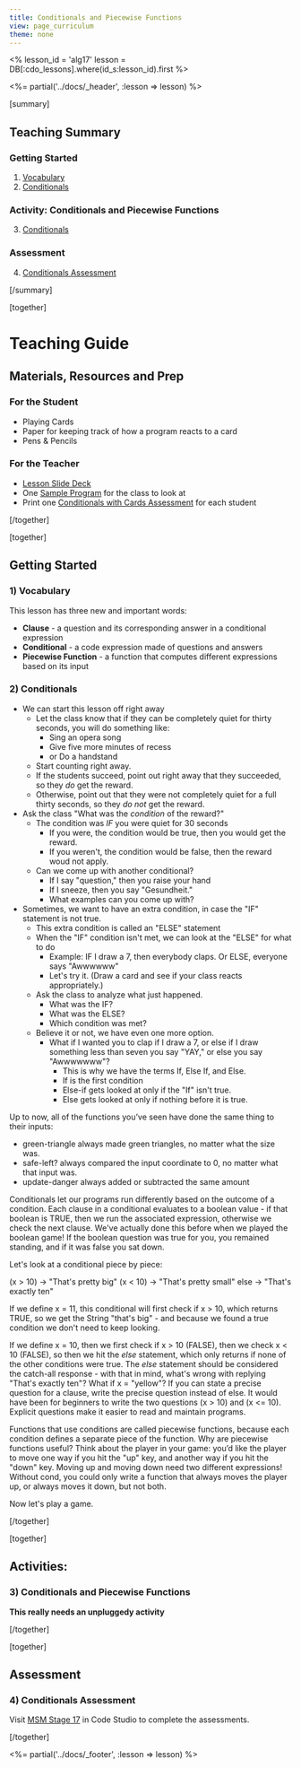 ```yaml
---
title: Conditionals and Piecewise Functions
view: page_curriculum
theme: none
---
```


<%
lesson_id = 'alg17'
lesson = DB[:cdo_lessons].where(id_s:lesson_id).first
%>

<%= partial('../docs/_header', :lesson => lesson) %>

[summary]

## Teaching Summary
### **Getting Started**
 
1) [Vocabulary](#Vocab)<br/>
2) [Conditionals](#GetStarted)  

### **Activity: Conditionals and Piecewise Functions**  

3) [Conditionals](#Activity1)   

### **Assessment**
4) [Conditionals Assessment](#Assessment)

[/summary]

[together]

# Teaching Guide

## Materials, Resources and Prep
### For the Student
- Playing Cards
- Paper for keeping track of how a program reacts to a card
- Pens & Pencils

### For the Teacher
- [Lesson Slide Deck](https://docs.google.com/a/code.org/presentation/d/1OnNkpXDU6GZreGRvquQU1qRKbEeH8WTvRU5DhlgI2Hk/)
- One [Sample Program](/curriculum/course2/12/Activity12-Conditionals.pdf) for the class to look at
- Print one [Conditionals with Cards Assessment](/curriculum/course2/12/Assessment12-Conditionals.pdf) for each student

[/together]

[together]

## Getting Started


### <a name="Vocab"></a> 1) Vocabulary
This lesson has three new and important words:<br/>

- **Clause** - a question and its corresponding answer in a conditional expression
- **Conditional** - a code expression made of questions and answers
- **Piecewise Function** - a function that computes different expressions based on its input

### <a name="GetStarted"></a> 2) Conditionals

- We can start this lesson off right away
  - Let the class know that if they can be completely quiet for thirty seconds, you will do something like:
     - Sing an opera song
     - Give five more minutes of recess
     - or Do a handstand
   - Start counting right away.
   - If the students succeed, point out right away that they succeeded, so they *do* get the reward.
   - Otherwise, point out that they were not completely quiet for a full thirty seconds, so they *do not* get the reward.
- Ask the class "What was the *condition* of the reward?"
  - The condition was *IF* you were quiet for 30 seconds
     - If you were, the condition would be true, then you would get the reward.
     - If you weren't, the condition would be false, then the reward woud not apply.
  - Can we come up with another conditional?
     - If I say "question," then you raise your hand
     - If I sneeze, then you say "Gesundheit."
     - What examples can you come up with?
- Sometimes, we want to have an extra condition, in case the "IF" statement is not true.
  - This extra condition is called an "ELSE" statement
  - When the "IF" condition isn't met, we can look at the "ELSE" for what to do
     - Example: IF I draw a 7, then everybody claps. Or ELSE, everyone says "Awwwwww"
     - Let's try it. (Draw a card and see if your class reacts appropriately.)
  - Ask the class to analyze what just happened. 
     - What was the IF?
     - What was the ELSE?
     - Which condition was met?
  - Believe it or not, we have even one more option.
     - What if I wanted you to clap if I draw a 7, or else if I draw something less than seven you say "YAY," or else you say "Awwwwwww"?
         - This is why we have the terms If, Else If, and Else.
         - If is the first condition
         - Else-if gets looked at only if the "If" isn't true.
         - Else gets looked at only if nothing before it is true.

Up to now, all of the functions you’ve seen have done the same thing to their inputs:

- green-triangle always made green triangles, no matter what the size was.
- safe-left? always compared the input coordinate to 0, no matter what that input was.
- update-danger always added or subtracted the same amount

Conditionals let our programs run differently based on the outcome of a condition. Each clause in a conditional evaluates to a boolean value - if that boolean is TRUE, then we run the associated expression, otherwise we check the next clause. We've actually done this before when we played the boolean game! If the boolean question was true for you, you remained standing, and if it was false you sat down.

Let's look at a conditional piece by piece:

(x > 10)  ->  "That's pretty big"
(x < 10)  ->  "That's pretty small"
else      ->  "That's exactly ten"

If we define x = 11, this conditional will first check if x > 10, which returns TRUE, so we get the String "that's big" - and because we found a true condition we don't need to keep looking.

If we define x = 10, then we first check if x > 10 (FALSE), then we check x < 10 (FALSE), so then we hit the _else_ statement, which only returns if none of the other conditions were true. The _else_ statement should be considered the catch-all response - with that in mind, what's wrong with replying "That's exactly ten"? What if x = "yellow"? If you can state a precise question for a clause, write the precise question instead of else. It would have been  for beginners to write the two questions (x > 10) and (x <= 10). Explicit questions make it easier to read and maintain programs.

Functions that use conditions are called piecewise functions, because each condition defines a separate piece of the function. Why are piecewise functions useful? Think about the player in your game: you’d like the player to move one way if you hit the "up" key, and another way if you hit the "down" key. Moving up and moving down need two different expressions! Without cond, you could only write a function that always moves the player up, or always moves it down, but not both.
     
Now let's play a game.

 
[/together]

[together]

## Activities:
### <a name="Activity1"></a> 3) Conditionals and Piecewise Functions

**This really needs an unpluggedy activity**


[/together]

[together]

## Assessment 
### <a name="Assessment"></a>4) Conditionals Assessment

Visit [MSM Stage 17](http://studio.code.org/s/algebra/stage/17/puzzle/1) in Code Studio to complete the assessments.

[/together]

<%= partial('../docs/_footer', :lesson => lesson) %>